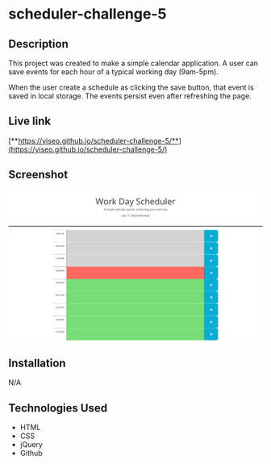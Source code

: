 # scheduler-challenge-5

## Description
This project was created to make a simple calendar application.
A user can save events for each hour of a typical working day (9am-5pm).

When the user create a schedule as clicking the save button, that event is saved in local storage.
The events persist even after refreshing the page.

## Live link
[**https://yiseo.github.io/scheduler-challenge-5/**](https://yiseo.github.io/scheduler-challenge-5/)


## Screenshot
![This image includes time blocks that allows the user save the schedule](./assets/img/screenshot.png)

## Installation
N/A

## Technologies Used
- HTML
- CSS
- jQuery
- Github